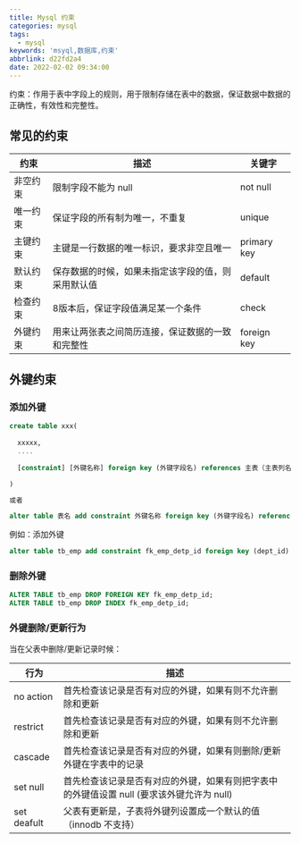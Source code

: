 ```yaml
---
title: Mysql 约束
categories: mysql
tags:
  - mysql
keywords: 'msyql,数据库,约束'
abbrlink: d22fd2a4
date: 2022-02-02 09:34:00
---
```

约束：作用于表中字段上的规则，用于限制存储在表中的数据，保证数据中数据的正确性，有效性和完整性。



## 常见的约束

| 约束     | 描述                                               | 关键字      |
| -------- | -------------------------------------------------- | ----------- |
| 非空约束 | 限制字段不能为 null                                | not null    |
| 唯一约束 | 保证字段的所有制为唯一，不重复                     | unique      |
| 主键约束 | 主键是一行数据的唯一标识，要求非空且唯一           | primary key |
| 默认约束 | 保存数据的时候，如果未指定该字段的值，则采用默认值 | default     |
| 检查约束 | 8版本后，保证字段值满足某一个条件                  | check       |
| 外键约束 | 用来让两张表之间简历连接，保证数据的一致和完整性   | foreign key |



## 外键约束

### 添加外键

```sql
create table xxx(
 	
  xxxxx,
  ....
  
  [constraint] [外键名称] foreign key (外键字段名) references 主表（主表列名）

)

或者

alter table 表名 add constraint 外键名称 foreign key (外键字段名) references 主表（主表列名）;
```



例如：添加外键

```sql
alter table tb_emp add constraint fk_emp_detp_id foreign key (dept_id) references tb_dept(id);
```



### 删除外键

```sql
ALTER TABLE tb_emp DROP FOREIGN KEY fk_emp_detp_id;
ALTER TABLE tb_emp DROP INDEX fk_emp_detp_id;
```



### 外键删除/更新行为

当在父表中删除/更新记录时候：

| 行为        | 描述                                                         |
| ----------- | ------------------------------------------------------------ |
| no action   | 首先检查该记录是否有对应的外键，如果有则不允许删除和更新     |
| restrict    | 首先检查该记录是否有对应的外键，如果有则不允许删除和更新     |
| cascade     | 首先检查该记录是否有对应的外键，如果有则删除/更新外键在字表中的记录 |
| set null    | 首先检查该记录是否有对应的外键，如果有则把字表中的外键值设置 null (要求该外键允许为 null) |
| set deafult | 父表有更新是，子表将外键列设置成一个默认的值（innodb 不支持） |







